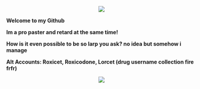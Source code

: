 
<p align="center">
  <a href="https://github.com/ZtheTwink">
    <img src="https://discord.c99.nl/widget/theme-4/424914985466986498.png" />
     </a>
 <p><strong>Welcome to my Github</strong></p>
  <p><strong>Im a pro paster and retard at the same time!</strong></p>
  <p><strong>How is it even possible to be so larp you ask? no idea but somehow i manage</strong></p>
  <p><strong>Alt Accounts: Roxicet, Roxicodone, Lorcet (drug username collection fire frfr)</strong></p>

<p align="center">
	<tr>
		<td align="center" style="padding=0;width=50%;">
			<img src="https://github-readme-stats.vercel.app/api/?username=ZtheTwink&title_color=887ed4&text_color=887ed4&show_icons=true&bg_color=00000000&hide_border=true&icon_color=8A2BE2&hide_title=true&count_private=true&include_all_commits=true&enable_animations=true" />
		
		 
</p>
